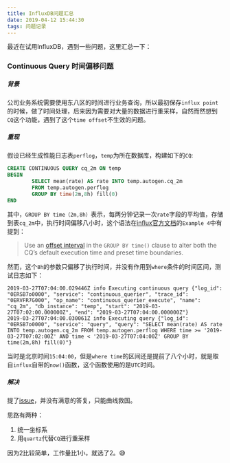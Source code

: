 ```yaml
---
title: InfluxDB问题汇总
date: 2019-04-12 15:44:30
tags: 问题记录
---
```


最近在试用InfluxDB，遇到一些问题，这里汇总一下：

### Continuous Query 时间偏移问题

##### 背景

公司业务系统需要使用东八区的时间进行业务查询，所以最初保存`influx point`的时候，做了时间处理，后来因为需要对大量的数据进行重采样，自然而然想到`CQ`这个功能，遇到了这个`time offset`不生效的问题。

##### 重现

假设已经生成性能日志表`perflog`，`temp`为所在数据库，构建如下的`CQ`:

```sql
CREATE CONTINUOUS QUERY cq_2m ON temp 
BEGIN 
        SELECT mean(rate) AS rate INTO temp.autogen.cq_2m 
        FROM temp.autogen.perflog 
        GROUP BY time(2m,8h) fill(0) 
END
```

其中，`GROUP BY time（2m,8h）`表示，每两分钟记录一次`rate`字段的平均值，存储到表`cq_2m`中，执行时间偏移八小时，这个语法在[influx官方文档](<https://docs.influxdata.com/influxdb/v1.7/query_language/continuous_queries/#basic-syntax>)的`Example 4`中有提到：

> Use an [offset interval](https://docs.influxdata.com/influxdb/v1.7/query_language/data_exploration/#advanced-group-by-time-syntax) in the `GROUP BY time()` clause to alter both the CQ’s default execution time and preset time boundaries.

然而，这个`8h`的参数只偏移了执行时间，并没有作用到`where`条件的时间区间，测试日志如下：

```
2019-03-27T07:04:00.029446Z info Executing continuous query {"log_id": "0ERSB7o0000", "service": "continuous_querier", "trace_id": "0ERVFR7G000", "op_name": "continuous_querier_execute", "name": "cq_2m", "db_instance": "temp", "start": "2019-03-27T07:02:00.000000Z", "end": "2019-03-27T07:04:00.000000Z"}
2019-03-27T07:04:00.030061Z info Executing query {"log_id": "0ERSB7o0000", "service": "query", "query": "SELECT mean(rate) AS rate INTO temp.autogen.cq_2m FROM temp.autogen.perflog WHERE time >= '2019-03-27T07:02:00Z' AND time < '2019-03-27T07:04:00Z' GROUP BY time(2m,8h) fill(0)"}
```

当时是北京时间`15:04:00`，但是`where time`的区间还是提前了八个小时，就是取自`influx`自带的`now()`函数，这个函数使用的是`UTC`时间。

##### 解决

提了[issue](<https://github.com/influxdata/influxdb/issues/12926>)，并没有满意的答复，只能曲线救国。

思路有两种：

1. 统一坐标系
2. 用`quartz`代替`CQ`进行重采样

因为2比较简单，工作量比1小，就选了2。:sweat_smile:
















